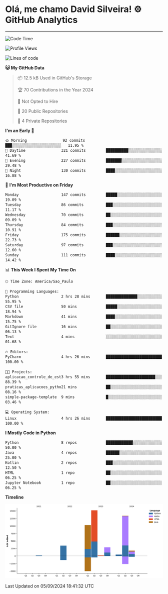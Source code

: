 
# Olá, me chamo David Silveira! ⚙️ GitHub Analytics

---
<!--START_SECTION:waka-->
![Code Time](http://img.shields.io/badge/Code%20Time-202%20hrs%2021%20mins-blue)

![Profile Views](http://img.shields.io/badge/Profile%20Views-8-blue)

![Lines of code](https://img.shields.io/badge/From%20Hello%20World%20I%27ve%20Written-47.7%20thousand%20lines%20of%20code-blue)

**🐱 My GitHub Data** 

> 📦 12.5 kB Used in GitHub's Storage 
 > 
> 🏆 70 Contributions in the Year 2024
 > 
> 🚫 Not Opted to Hire
 > 
> 📜 20 Public Repositories 
 > 
> 🔑 4 Private Repositories 
 > 
**I'm an Early 🐤** 

```text
🌞 Morning                92 commits          ███░░░░░░░░░░░░░░░░░░░░░░   11.95 % 
🌆 Daytime                321 commits         ██████████░░░░░░░░░░░░░░░   41.69 % 
🌃 Evening                227 commits         ███████░░░░░░░░░░░░░░░░░░   29.48 % 
🌙 Night                  130 commits         ████░░░░░░░░░░░░░░░░░░░░░   16.88 % 
```
📅 **I'm Most Productive on Friday** 

```text
Monday                   147 commits         █████░░░░░░░░░░░░░░░░░░░░   19.09 % 
Tuesday                  86 commits          ███░░░░░░░░░░░░░░░░░░░░░░   11.17 % 
Wednesday                70 commits          ██░░░░░░░░░░░░░░░░░░░░░░░   09.09 % 
Thursday                 84 commits          ███░░░░░░░░░░░░░░░░░░░░░░   10.91 % 
Friday                   175 commits         ██████░░░░░░░░░░░░░░░░░░░   22.73 % 
Saturday                 97 commits          ███░░░░░░░░░░░░░░░░░░░░░░   12.60 % 
Sunday                   111 commits         ████░░░░░░░░░░░░░░░░░░░░░   14.42 % 
```


📊 **This Week I Spent My Time On** 

```text
🕑︎ Time Zone: America/Sao_Paulo

💬 Programming Languages: 
Python                   2 hrs 28 mins       ██████████████░░░░░░░░░░░   55.95 % 
CSV file                 50 mins             █████░░░░░░░░░░░░░░░░░░░░   18.94 % 
Markdown                 41 mins             ████░░░░░░░░░░░░░░░░░░░░░   15.75 % 
GitIgnore file           16 mins             ██░░░░░░░░░░░░░░░░░░░░░░░   06.13 % 
Text                     4 mins              ░░░░░░░░░░░░░░░░░░░░░░░░░   01.68 % 

🔥 Editors: 
PyCharm                  4 hrs 26 mins       █████████████████████████   100.00 % 

🐱‍💻 Projects: 
aplicacao_controle_de_est3 hrs 55 mins       ██████████████████████░░░   88.39 % 
praticas_aplicacoes_pytho21 mins             ██░░░░░░░░░░░░░░░░░░░░░░░   08.16 % 
simple-package-template  9 mins              █░░░░░░░░░░░░░░░░░░░░░░░░   03.46 % 

💻 Operating System: 
Linux                    4 hrs 26 mins       █████████████████████████   100.00 % 
```

**I Mostly Code in Python** 

```text
Python                   8 repos             ████████████░░░░░░░░░░░░░   50.00 % 
Java                     4 repos             ██████░░░░░░░░░░░░░░░░░░░   25.00 % 
Kotlin                   2 repos             ███░░░░░░░░░░░░░░░░░░░░░░   12.50 % 
HTML                     1 repo              ██░░░░░░░░░░░░░░░░░░░░░░░   06.25 % 
Jupyter Notebook         1 repo              ██░░░░░░░░░░░░░░░░░░░░░░░   06.25 % 
```



**Timeline**

![Lines of Code chart](https://raw.githubusercontent.com/DavidSilveira80/DavidSilveira80/master/assets/bar_graph.png)


 Last Updated on 05/09/2024 18:41:32 UTC
<!--END_SECTION:waka-->


